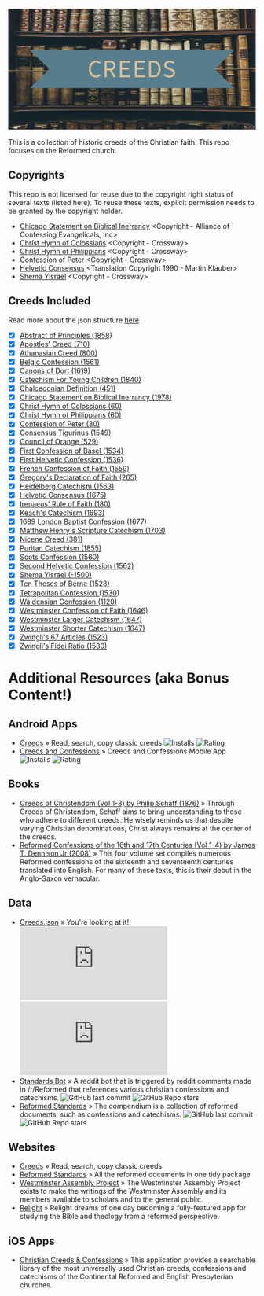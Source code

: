 <p align="center">
  <img src="./metadata/feature_graphic.png">
</p>

This is a collection of historic creeds of the Christian faith. This repo focuses on the Reformed church.
## Copyrights

This repo is not licensed for reuse due to the copyright right status of several texts (listed here). To reuse these texts, explicit permission needs to be granted by the copyright holder.

 - [Chicago Statement on Biblical Inerrancy](https://library.dts.edu/Pages/TL/Special/ICBI_1.pdf) <Copyright - Alliance of Confessing Evangelicals, Inc>
 - [Christ Hymn of Colossians](https://esv.literalword.com/?q=colossians+1%3A15-19) <Copyright - Crossway>
 - [Christ Hymn of Philippians](https://esv.literalword.com/?q=Philippians+2%3A6-10) <Copyright - Crossway>
 - [Confession of Peter](https://esv.literalword.com/?q=Matthew+16%3A16) <Copyright - Crossway>
 - [Helvetic Consensus](http://apostles-creed.org/wp-content/uploads/2014/07/Creed_Helvetic.pdf) <Translation Copyright 1990 - Martin Klauber>
 - [Shema Yisrael](https://esv.literalword.com/?q=deut+6%3A4) <Copyright - Crossway>
## Creeds Included

Read more about the json structure [here](https://github.com/NonlinearFruit/Creeds.json/wiki/Json-Structure)

 - [x] [Abstract of Principles (1858)](https://www.sbts.edu/about/abstract/)
 - [x] [Apostles' Creed (710)](https://www.crcna.org/welcome/beliefs/creeds/apostles-creed)
 - [x] [Athanasian Creed (800)](https://www.wikiwand.com/en/Athanasian_Creed)
 - [x] [Belgic Confession (1561)](http://apostles-creed.org/wp-content/uploads/2014/07/belgic_confession.pdf)
 - [x] [Canons of Dort (1619)](http://apostles-creed.org/wp-content/uploads/2014/07/canons-of-dort.pdf)
 - [x] [Catechism For Young Children (1840)](https://static1.squarespace.com/static/590be125ff7c502a07752a5b/t/5a84cca971c10b7697dda564/1518652588323/Engles%2C+Joseph+Patterson%2C+Catechism+for+Young+Children.pdf)
 - [x] [Chalcedonian Definition (451)](https://www.ccel.org/ccel/schaff/creeds2.iv.i.iii.html)
 - [x] [Chicago Statement on Biblical Inerrancy (1978)](https://library.dts.edu/Pages/TL/Special/ICBI_1.pdf)
 - [x] [Christ Hymn of Colossians (60)](https://esv.literalword.com/?q=colossians+1%3A15-19)
 - [x] [Christ Hymn of Philippians (60)](https://esv.literalword.com/?q=Philippians+2%3A6-10)
 - [x] [Confession of Peter (30)](https://esv.literalword.com/?q=Matthew+16%3A16)
 - [x] [Consensus Tigurinus (1549)](http://apostles-creed.org/wp-content/uploads/2014/07/The-Consenus-Tigurinus-Zurich.pdf)
 - [x] [Council of Orange (529)](www.onthewing.org/user/Creed_Council%20of%20Orange%20-%20Pelagianism.pdf)
 - [x] [First Confession of Basel (1534)](http://apostles-creed.org/wp-content/uploads/2014/09/The-First-Confession-of-Basel-1534.pdf)
 - [x] [First Helvetic Confession (1536)](https://quod.lib.umich.edu/e/eebo/A13256.0001.001?rgn=main;view=fulltext)
 - [x] [French Confession of Faith (1559)](https://www.ccel.org/ccel/schaff/creeds3.iv.vii.html)
 - [x] [Gregory's Declaration of Faith (265)](https://ccel.org/ccel/gregory_thau/writings/anf06.iii.iii.i.i.html)
 - [x] [Heidelberg Catechism (1563)](http://apostles-creed.org/wp-content/uploads/2014/07/Heidelberg-Catechism-with-Intro.pdf)
 - [x] [Helvetic Consensus (1675)](http://apostles-creed.org/wp-content/uploads/2014/07/Creed_Helvetic.pdf)
 - [x] [Irenaeus' Rule of Faith (180)](https://ccel.org/ccel/irenaeus/against_heresies_i/anf01.ix.ii.xi.html)
 - [x] [Keach's Catechism (1693)](http://www.reformedreader.org/ccc/keachcat.htm)
 - [x] [1689 London Baptist Confession (1677)](http://apostles-creed.org/wp-content/uploads/2014/07/London-Baptist-of-Faith-1689.pdf)
 - [x] [Matthew Henry's Scripture Catechism (1703)](https://www.blueletterbible.org/study/ccc/mh_sc.cfm)
 - [x] [Nicene Creed (381)](http://www.onthewing.org/user/Creed_Nicene.pdf)
 - [x] [Puritan Catechism (1855)](https://www.blueletterbible.org/study/ccc/chs_puritancatechism.cfm)
 - [x] [Scots Confession (1560)](http://apostles-creed.org/wp-content/uploads/2014/07/Scots_Confession_1560.pdf)
 - [x] [Second Helvetic Confession (1562)](https://www.ccel.org/creeds/helvetic.htm)
 - [x] [Shema Yisrael (-1500)](https://esv.literalword.com/?q=deut+6%3A4)
 - [x] [Ten Theses of Berne (1528)](https://ccel.org/ccel/schaff/hcc8/hcc8.iv.iv.ii.html)
 - [x] [Tetrapolitan Confession (1530)](http://apostles-creed.org/wp-content/uploads/2014/09/tetrapolatan-strasbourg-swabian-confession.pdf)
 - [x] [Waldensian Confession (1120)](http://apostles-creed.org/wp-content/uploads/2014/07/waldensian_confession_1120.pdf)
 - [x] [Westminster Confession of Faith (1646)](http://apostles-creed.org/wp-content/uploads/2014/07/the-westminster-confession-of-faith.pdf)
 - [x] [Westminster Larger Catechism (1647)](http://apostles-creed.org/wp-content/uploads/2014/07/the-westminster-larger-catechism.pdf)
 - [x] [Westminster Shorter Catechism (1647)](https://www.apuritansmind.com/westminster-standards/shorter-catechism/)
 - [x] [Zwingli's 67 Articles (1523)](https://christianhistoryinstitute.org/study/module/zwinglis-sixty-seven-articles/)
 - [x] [Zwingli's Fidei Ratio (1530)](https://quod.lib.umich.edu/e/eebo2/A15880.0001.001?rgn=main;view=fulltext)
# Additional Resources (aka Bonus Content!)
## Android Apps
 - [Creeds](https://play.google.com/store/apps/details?id=com.nonlinearfruit.creeds) » Read, search, copy classic creeds ![Installs](https://img.shields.io/endpoint?color=green&logo=google-play&logoColor=green&url=https%3A%2F%2Fplayshields.herokuapp.com%2Fplay%3Fi%3Dcom.nonlinearfruit.creeds%26l%3Dinstalls%26m%3D%24installs) ![Rating](https://img.shields.io/endpoint?color=blue&logo=google-play&url=https%3A%2F%2Fplayshields.herokuapp.com%2Fplay%3Fi%3Dcom.nonlinearfruit.creeds%26l%3Drating%26m%3D%24rating)
 - [Creeds and Confessions](https://play.google.com/store/apps/details?id=nz.co.conglomo.confessions) » Creeds and Confessions Mobile App ![Installs](https://img.shields.io/endpoint?color=green&logo=google-play&logoColor=green&url=https%3A%2F%2Fplayshields.herokuapp.com%2Fplay%3Fi%3Dnz.co.conglomo.confessions%26l%3Dinstalls%26m%3D%24installs) ![Rating](https://img.shields.io/endpoint?color=blue&logo=google-play&url=https%3A%2F%2Fplayshields.herokuapp.com%2Fplay%3Fi%3Dnz.co.conglomo.confessions%26l%3Drating%26m%3D%24rating)
## Books
 - [Creeds of Christendom (Vol 1-3) by Philip Schaff (1876)](https://www.ccel.org/ccel/schaff/creeds1) » Through Creeds of Christendom, Schaff aims to bring understanding to those who adhere to different creeds. He wisely reminds us that despite varying Christian denominations, Christ always remains at the center of the creeds.
 - [Reformed Confessions of the 16th and 17th Centuries (Vol 1-4) by James T. Dennison Jr (2008)](https://www.heritagebooks.org/products/reformed-confessions-of-the-16th-and-17th-centuries-in-english-translation-volume-1-1523-1552-dennison-ed.html) » This four volume set compiles numerous Reformed confessions of the sixteenth and seventeenth centuries translated into English. For many of these texts, this is their debut in the Anglo-Saxon vernacular.
## Data
 - [Creeds.json](https://github.com/NonlinearFruit/Creeds.json) » You're looking at it! ![GitHub last commit](https://img.shields.io/github/last-commit/NonlinearFruit/Creeds.json) ![GitHub Repo stars](https://img.shields.io/github/stars/NonlinearFruit/Creeds.json)
 - [Standards Bot](https://github.com/Nokeo08/standardsbot) » A reddit bot that is triggered by reddit comments made in /r/Reformed that references various christian confessions and catechisms. ![GitHub last commit](https://img.shields.io/github/last-commit/Nokeo08/standardsbot) ![GitHub Repo stars](https://img.shields.io/github/stars/Nokeo08/standardsbot)
 - [Reformed Standards](https://github.com/reformed-standards/compendium) » The compendium is a collection of reformed documents, such as confessions and catechisms. ![GitHub last commit](https://img.shields.io/github/last-commit/reformed-standards/compendium) ![GitHub Repo stars](https://img.shields.io/github/stars/reformed-standards/compendium)
## Websites
 - [Creeds](https://nonlinearfruit.github.io/Creeds-Blazor/) » Read, search, copy classic creeds
 - [Reformed Standards](https://reformedstandards.com) » All the reformed documents in one tidy package
 - [Westminster Assembly Project](https://westminsterassembly.org) » The Westminster Assembly Project exists to make the writings of the Westminster Assembly and its members available to scholars and to the general public.
 - [Relight](https://relight.app) » Relight dreams of one day becoming a fully-featured app for studying the Bible and theology from a reformed perspective.
## iOS Apps
 - [Christian Creeds & Confessions](https://apps.apple.com/us/app/christian-creeds-confessions/id359513722#?platform=iphone) » This application provides a searchable library of the most universally used Christian creeds, confessions and catechisms of the Continental Reformed and English Presbyterian churches.
